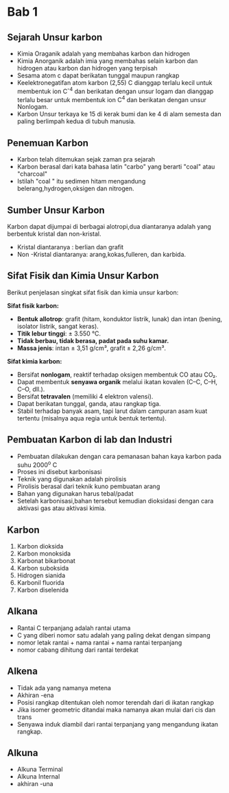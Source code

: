 # Bab 1
## Sejarah Unsur karbon

- Kimia Oraganik adalah yang membahas karbon dan hidrogen 
- Kimia Anorganik adalah imia yang membahas selain karbon dan hidrogen atau karbon dan hidrogen yang terpisah 
 - Sesama atom c dapat berikatan tunggal maupun rangkap
- Keelektronegatifan atom karbon (2,55) C dianggap terlalu kecil untuk membentuk ion C<sup>-4</sup> dan berikatan dengan unsur logam dan dianggap terlalu besar untuk membentuk ion C<sup>4</sup> dan berikatan dengan unsur Nonlogam.
- Karbon Unsur terkaya ke 15 di kerak bumi dan ke 4 di alam semesta dan paling berlimpah kedua di tubuh manusia.
## Penemuan Karbon
- Karbon telah ditemukan sejak zaman pra sejarah
- Karbon berasal dari kata bahasa latin "carbo" yang berarti "coal" atau "charcoal" 
- Istilah "coal " itu sedimen hitam mengandung belerang,hydrogen,oksigen dan nitrogen.
## Sumber Unsur Karbon
Karbon dapat dijumpai di berbagai alotropi,dua diantaranya adalah yang berbentuk kristal dan non-kristal.
- Kristal diantaranya : berlian dan grafit
- Non -Kristal diantaranya: arang,kokas,fulleren, dan karbida.
## Sifat Fisik dan Kimia Unsur Karbon
Berikut penjelasan singkat sifat fisik dan kimia unsur karbon:

**Sifat fisik karbon:**

- **Bentuk allotrop**: grafit (hitam, konduktor listrik, lunak) dan intan (bening, isolator listrik, sangat keras).
- **Titik lebur tinggi**: ± 3.550 °C.
- **Tidak berbau, tidak berasa, padat pada suhu kamar.**
- **Massa jenis**: intan ± 3,51 g/cm³, grafit ± 2,26 g/cm³.

**Sifat kimia karbon:**

- Bersifat **nonlogam**, reaktif terhadap oksigen membentuk CO atau CO₂.
- Dapat membentuk **senyawa organik** melalui ikatan kovalen (C–C, C–H, C–O, dll.).
- Bersifat **tetravalen** (memiliki 4 elektron valensi).
- Dapat berikatan tunggal, ganda, atau rangkap tiga.
- Stabil terhadap banyak asam, tapi larut dalam campuran asam kuat tertentu (misalnya aqua regia untuk bentuk tertentu).


## Pembuatan Karbon di lab dan Industri

- Pembuatan dilakukan dengan cara pemanasan bahan kaya karbon pada suhu 2000<sup>o</sup> C 
- Proses ini disebut karbonisasi
- Teknik yang digunakan adalah pirolisis
- Pirolisis berasal dari teknik kuno pembuatan arang
- Bahan yang digunakan harus tebal/padat
- Setelah karbonisasi,bahan tersebut kemudian dioksidasi dengan cara aktivasi gas atau aktivasi kimia.


## Karbon

1. Karbon dioksida
2. Karbon monoksida
3. Karbonat bikarbonat
4. Karbon suboksida
5. Hidrogen sianida
6. Karbonil fluorida
7. Karbon diselenida

## Alkana
- Rantai C terpanjang adalah rantai utama
- C yang diberi nomor satu adalah yang paling dekat dengan simpang
- nomor letak rantai + nama rantai + nama rantai terpanjang
- nomor cabang dihitung dari rantai terdekat


## Alkena
- Tidak ada yang namanya metena
- Akhiran -ena
- Posisi rangkap ditentukan oleh nomor terendah dari di ikatan rangkap
- Jika isomer geometric ditandai maka namanya akan mulai dari cis dan trans
- Senyawa induk diambil dari rantai terpanjang yang mengandung ikatan rangkap.



## Alkuna
- Alkuna Terminal
- Alkuna Internal
- akhiran -una